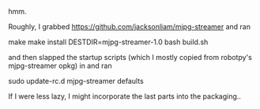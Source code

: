 hmm. 

Roughly, I grabbed https://github.com/jacksonliam/mjpg-streamer and ran


make
make install DESTDIR=mjpg-streamer-1.0
bash build.sh

and then slapped the startup scripts (which I mostly copied from robotpy's mjpg-streamer opkg) in and ran

sudo update-rc.d mjpg-streamer defaults

If I were less lazy, I might incorporate the last parts into the packaging..
